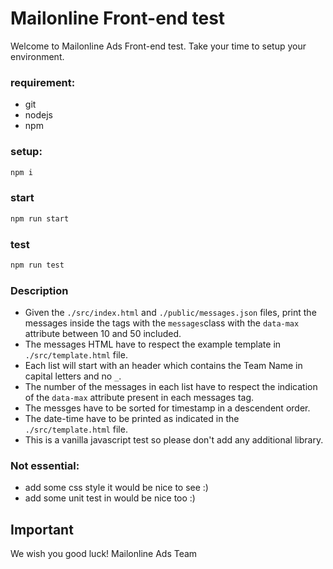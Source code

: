 # Mailonline Front-end test

Welcome to Mailonline Ads Front-end test. Take your time to setup your environment.

### requirement:
  - git
  - nodejs
  - npm

### setup:
```sh
npm i
```

### start
```sh
npm run start
```
### test
```sh
npm run test
```

### Description
 - Given the `./src/index.html` and `./public/messages.json` files, print the messages inside the tags with the `messages`class with the    `data-max` attribute between 10 and 50 included.
 - The messages HTML have to respect the example template in `./src/template.html` file.
 - Each list will start with an header which contains the Team Name in capital letters and no `_`.
 - The number of the messages in each list have to respect the indication of the `data-max` attribute present in each messages tag.
 - The messges have to be sorted for timestamp in a descendent order.
 - The date-time have to be printed as indicated in the `./src/template.html` file.
 - This is a vanilla javascript test so please don't add any additional library.

### Not essential:
  - add some css style it would be nice to see :)
  - add some unit test in would be nice too :)
## Important

We wish you good luck!
Mailonline Ads Team
